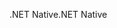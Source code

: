<span data-ttu-id="4e575-101">.NET Native</span><span class="sxs-lookup"><span data-stu-id="4e575-101">.NET Native</span></span>